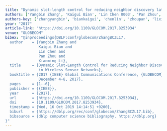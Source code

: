 ```yaml
---
title: "Dynamic slot-length control for reducing neighbor discovery latency in wireless sensor networks"
authors: ['Yangbin Zhang', 'Kaigui Bian', 'Lin Chen 0003', 'Pan Zhou', 'Xiaoming Li']
authors-key: ['zhangyangbin', 'biankaigui', 'chenlin', 'zhoupan', 'lixiaoming']
year: "2017"
article-link: "https://doi.org/10.1109/GLOCOM.2017.8253934"
venue: "GLOBECOM"
bibex: "@inproceedings{DBLP:conf/globecom/ZhangBCZL17,
  author    = {Yangbin Zhang and
               Kaigui Bian and
               Lin Chen and
               Pan Zhou and
               Xiaoming Li},
  title     = {Dynamic Slot-Length Control for Reducing Neighbor Discovery Latency
               in Wireless Sensor Networks},
  booktitle = {2017 {IEEE} Global Communications Conference, {GLOBECOM} 2017, Singapore,
               December 4-8, 2017},
  pages     = {1--6},
  publisher = {{IEEE}},
  year      = {2017},
  url       = {https://doi.org/10.1109/GLOCOM.2017.8253934},
  doi       = {10.1109/GLOCOM.2017.8253934},
  timestamp = {Wed, 16 Oct 2019 14:14:51 +0200},
  biburl    = {https://dblp.org/rec/conf/globecom/ZhangBCZL17.bib},
  bibsource = {dblp computer science bibliography, https://dblp.org}
}"
---
```

